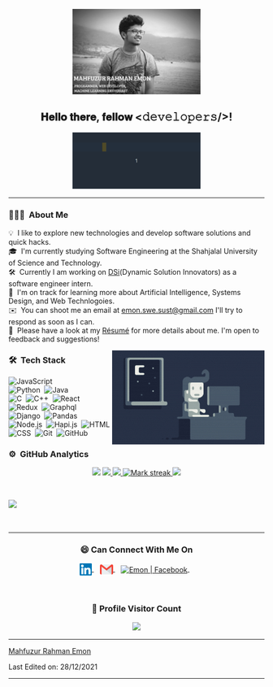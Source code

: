 <div align="center">

<img src="https://github.com/emon-swe-sust/emon-swe-sust/blob/main/assets/dp.jpg" width=50% margin=auto></h2>
<h2> 𝐇𝐞𝐥𝐥𝐨 𝐭𝐡𝐞𝐫𝐞, 𝐟𝐞𝐥𝐥𝐨𝐰 <𝚍𝚎𝚟𝚎𝚕𝚘𝚙𝚎𝚛𝚜/>! </h2>
<img src="https://github.com/emon-swe-sust/emon-swe-sust/blob/main/assets/final.gif" width=50%>
<hr />
</div>

### 👨🏻‍💻 &nbsp;About Me

💡 &nbsp;I like to explore new technologies and develop software solutions and quick hacks.\
🎓 &nbsp;I'm currently studying Software Engineering at the Shahjalal University of Science and Technology.\
🛠 &nbsp;Currently I am working on <a href='http://dsinnovators.com/'>DSi</a>(Dynamic Solution Innovators) as a software engineer intern.\
🌱 &nbsp;I'm on track for learning more about Artificial Intelligence, Systems Design, and Web Technlogoies.\
✉️ &nbsp;You can shoot me an email at emon.swe.sust@gmail.com I'll try to respond as soon as I can.\
📄 &nbsp;Please have a look at my [Résumé](https://emon-swe-sust.github.io/) for more details about me. I'm open to feedback and suggestions!

<img alt="Night Coding" src="https://raw.githubusercontent.com/AVS1508/AVS1508/master/assets/Night-Coding.gif" align="right"/>

### 🛠 &nbsp;Tech Stack

![JavaScript](https://img.shields.io/badge/-JavaScript-05122A?style=flat&logo=javascript)\
![Python](https://img.shields.io/badge/-Python-05122A?style=flat&logo=python)&nbsp;
![Java](https://img.shields.io/badge/-Java-05122A?style=flat&logo=Java&logoColor=FFA518)\
![C](https://img.shields.io/badge/-C-05122A?style=flat&logo=C&logoColor=A8B9CC)&nbsp;
![C++](https://img.shields.io/badge/-C++-05122A?style=flat&logo=C%2B%2B&logoColor=00599C)&nbsp;
![React](https://img.shields.io/badge/-React-05122A?style=flat&logo=react)\
![Redux](https://img.shields.io/badge/-Redux-05122A?style=flat&logo=redux)&nbsp;
![Graphql](https://img.shields.io/badge/-Graphql-05122A?style=flat&logo=graphql)&nbsp;
![Django](https://img.shields.io/badge/-Django-05122A?style=flat&logo=django)&nbsp;
![Pandas](https://img.shields.io/badge/-Pandas-05122A?style=flat&logo=pandas)\
![Node.js](https://img.shields.io/badge/-Node.js-05122A?style=flat&logo=node.js)&nbsp;
![Hapi.js](https://img.shields.io/badge/-Hapi.js-05122A?style=flat&logo=hapi.js)&nbsp;
![HTML](https://img.shields.io/badge/-HTML-05122A?style=flat&logo=HTML5)&nbsp;
![CSS](https://img.shields.io/badge/-CSS-05122A?style=flat&logo=CSS3&logoColor=1572B6)&nbsp;
![Git](https://img.shields.io/badge/-Git-05122A?style=flat&logo=git)&nbsp;
![GitHub](https://img.shields.io/badge/-GitHub-05122A?style=flat&logo=github)&nbsp;

### ⚙️ &nbsp;GitHub Analytics

<p align="center">
<img src="https://user-images.githubusercontent.com/73097560/115834477-dbab4500-a447-11eb-908a-139a6edaec5c.gif">     
<a href="https://github.com/AVS1508">
  <img height="180em" src="https://github-readme-stats-eight-theta.vercel.app/api?username=emon-swe-sust&show_icons=true&theme=algolia&include_all_commits=true&count_private=true"/>
  <img height="180em" src="https://github-readme-stats-eight-theta.vercel.app/api/top-langs/?username=emon-swe-sust&layout=compact&langs_count=8&theme=algolia"/>
  <img alt="Mark streak" height="180em" src="https://github-readme-streak-stats.herokuapp.com/?user=emon-swe-sust&theme=dark&hide_border=true" /> 
  </a>
<img src="https://user-images.githubusercontent.com/73097560/115834477-dbab4500-a447-11eb-908a-139a6edaec5c.gif">    
</p>

<br>
<p align="centre">
<img src='https://activity-graph.herokuapp.com/graph?username=emon-swe-sust&bg_color=000000&color=4fff67&line=4fff67&point=ffffff&area=true&hide_border=true' />

</p>
 <br> 
 <hr>
  <div align="center">
  <h3><b>😄 Can Connect With Me On</b></h3>
  </div>
<p align="center">
<a href="https://www.linkedin.com/in/emon-swe-sust/" target="_blank">
  <img align="center" alt="Emon | Linkedin" width="24px" src="https://github.com/SatYu26/SatYu26/blob/master/Assets/Linkedin.svg" />
</a> &nbsp;&nbsp;
<a href="emon.swe.sust@gmail.com" >
  <img align="center" alt="Emon | Gmail" width="26px" src="https://github.com/SatYu26/SatYu26/blob/master/Assets/Gmail.svg" />
</a> &nbsp;&nbsp;
<a href="https://www.facebook.com/emon.swe.sust/">
    <img align="center" alt="Emon | Facebook" width="24px" src="https://upload.wikimedia.org/wikipedia/en/thumb/0/04/Facebook_f_logo_%282021%29.svg/100px-Facebook_f_logo_%282021%29.svg.png" />
</a> &nbsp;&nbsp;
<p>
  
<br>
  
<div align=center>
  <h3><b>📍 Profile Visitor Count</b></h3>
</div>
    
<!-- retro visitor counter -->  
<p align="center" >   
  <img src="https://profile-counter.glitch.me/emon-swe-sust/count.svg" />  
</p>
</p>

------

[Mahfuzur Rahman Emon](https://github.com/emon-swe-sust)

Last Edited on: 28/12/2021


------

